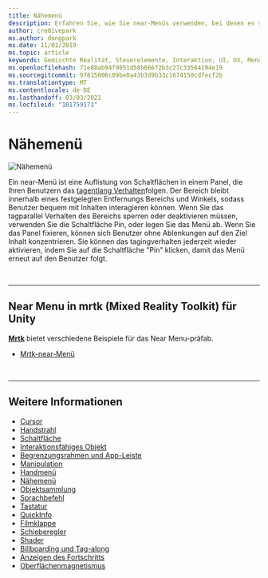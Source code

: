 ```yaml
---
title: Nähemenü
description: Erfahren Sie, wie Sie near-Menüs verwenden, bei denen es sich um eine Auflistung von Schaltflächen in einem Bereich handelt, die Sie mit dem tagbasierten Verhalten in einer gemischten Reality-Umgebung verfolgen.
author: cre8ivepark
ms.author: dongpark
ms.date: 11/01/2019
ms.topic: article
keywords: Gemischte Realität, Steuerelemente, Interaktion, UI, UX, Menü, Mixed Reality-Headset, Windows Mixed Reality-Headset, Virtual Reality-Headset, hololens, mrtk, Mixed Reality Toolkit
ms.openlocfilehash: 71e88ab94f9051d58b666f2b3c27c33564194e19
ms.sourcegitcommit: 97815006c09be0a43b3d9b33c1674150cdfecf2b
ms.translationtype: MT
ms.contentlocale: de-DE
ms.lasthandoff: 03/03/2021
ms.locfileid: "101759171"
---
```

# <a name="near-menu"></a>Nähemenü

![Nähemenü](images/UX_Hero_NearMenu.jpg)

Ein near-Menü ist eine Auflistung von Schaltflächen in einem Panel, die Ihren Benutzern das [tagentlang Verhalten](billboarding-and-tag-along.md#what-is-a-tag-along)folgen. Der Bereich bleibt innerhalb eines festgelegten Entfernungs Bereichs und Winkels, sodass Benutzer bequem mit Inhalten interagieren können. Wenn Sie das tagparallel Verhalten des Bereichs sperren oder deaktivieren müssen, verwenden Sie die Schaltfläche Pin, oder legen Sie das Menü ab. Wenn Sie das Panel fixieren, können sich Benutzer ohne Ablenkungen auf den Ziel Inhalt konzentrieren. Sie können das tagingverhalten jederzeit wieder aktivieren, indem Sie auf die Schaltfläche "Pin" klicken, damit das Menü erneut auf den Benutzer folgt.

<br>

---

## <a name="near-menu-in-mrtk-mixed-reality-toolkit-for-unity"></a>Near Menu in mrtk (Mixed Reality Toolkit) für Unity
**[Mrtk](https://github.com/Microsoft/MixedRealityToolkit-Unity)** bietet verschiedene Beispiele für das Near Menu-präfab.

* [Mrtk-near-Menü](https://docs.microsoft.com/windows/mixed-reality/mrtk-docs/features/ux-building-blocks/near-menu.md)

<br>

---

## <a name="see-also"></a>Weitere Informationen

* [Cursor](cursors.md)
* [Handstrahl](point-and-commit.md)
* [Schaltfläche](button.md)
* [Interaktionsfähiges Objekt](interactable-object.md)
* [Begrenzungsrahmen und App-Leiste](app-bar-and-bounding-box.md)
* [Manipulation](direct-manipulation.md)
* [Handmenü](hand-menu.md)
* [Nähemenü](near-menu.md)
* [Objektsammlung](object-collection.md)
* [Sprachbefehl](voice-input.md)
* [Tastatur](keyboard.md)
* [QuickInfo](tooltip.md)
* [Filmklappe](slate.md)
* [Schieberegler](slider.md)
* [Shader](shader.md)
* [Billboarding und Tag-along](billboarding-and-tag-along.md)
* [Anzeigen des Fortschritts](progress.md)
* [Oberflächenmagnetismus](surface-magnetism.md)
